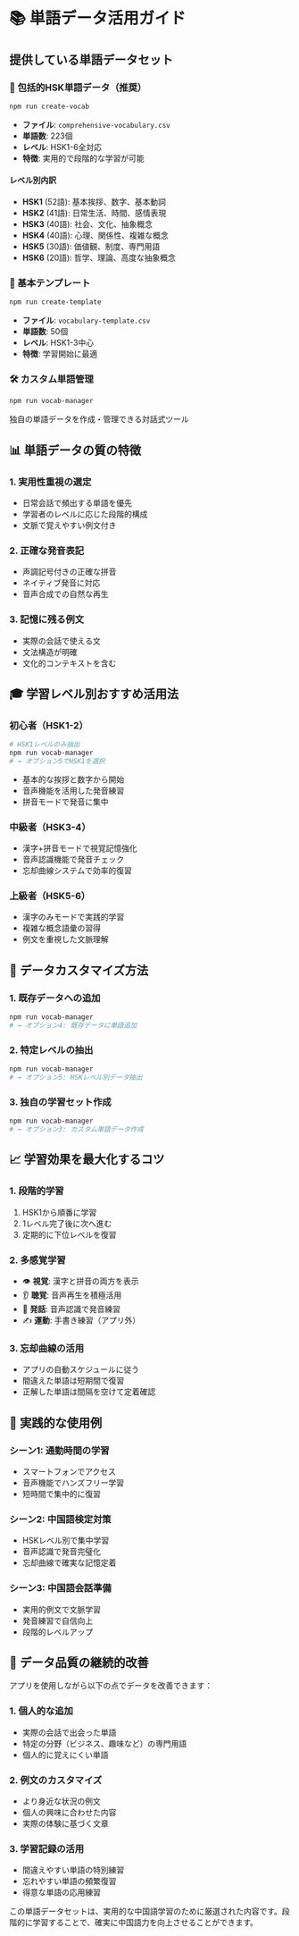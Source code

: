 # 📚 単語データ活用ガイド

## 提供している単語データセット

### 🎯 包括的HSK単語データ（推奨）
```bash
npm run create-vocab
```
- **ファイル**: `comprehensive-vocabulary.csv`
- **単語数**: 223個
- **レベル**: HSK1-6全対応
- **特徴**: 実用的で段階的な学習が可能

#### レベル別内訳
- **HSK1** (52語): 基本挨拶、数字、基本動詞
- **HSK2** (41語): 日常生活、時間、感情表現
- **HSK3** (40語): 社会、文化、抽象概念
- **HSK4** (40語): 心理、関係性、複雑な概念
- **HSK5** (30語): 価値観、制度、専門用語
- **HSK6** (20語): 哲学、理論、高度な抽象概念

### 🚀 基本テンプレート
```bash
npm run create-template
```
- **ファイル**: `vocabulary-template.csv`
- **単語数**: 50個
- **レベル**: HSK1-3中心
- **特徴**: 学習開始に最適

### 🛠️ カスタム単語管理
```bash
npm run vocab-manager
```
独自の単語データを作成・管理できる対話式ツール

## 📊 単語データの質の特徴

### 1. 実用性重視の選定
- 日常会話で頻出する単語を優先
- 学習者のレベルに応じた段階的構成
- 文脈で覚えやすい例文付き

### 2. 正確な発音表記
- 声調記号付きの正確な拼音
- ネイティブ発音に対応
- 音声合成での自然な再生

### 3. 記憶に残る例文
- 実際の会話で使える文
- 文法構造が明確
- 文化的コンテキストを含む

## 🎓 学習レベル別おすすめ活用法

### 初心者（HSK1-2）
```bash
# HSK1レベルのみ抽出
npm run vocab-manager
# → オプション5でHSK1を選択
```
- 基本的な挨拶と数字から開始
- 音声機能を活用した発音練習
- 拼音モードで発音に集中

### 中級者（HSK3-4）
- 漢字+拼音モードで視覚記憶強化
- 音声認識機能で発音チェック
- 忘却曲線システムで効率的復習

### 上級者（HSK5-6）
- 漢字のみモードで実践的学習
- 複雑な概念語彙の習得
- 例文を重視した文脈理解

## 🔧 データカスタマイズ方法

### 1. 既存データへの追加
```bash
npm run vocab-manager
# → オプション4: 既存データに単語追加
```

### 2. 特定レベルの抽出
```bash
npm run vocab-manager
# → オプション5: HSKレベル別データ抽出
```

### 3. 独自の学習セット作成
```bash
npm run vocab-manager
# → オプション3: カスタム単語データ作成
```

## 📈 学習効果を最大化するコツ

### 1. 段階的学習
1. HSK1から順番に学習
2. 1レベル完了後に次へ進む
3. 定期的に下位レベルを復習

### 2. 多感覚学習
- 👁️ **視覚**: 漢字と拼音の両方を表示
- 👂 **聴覚**: 音声再生を積極活用
- 🎤 **発話**: 音声認識で発音練習
- ✍️ **運動**: 手書き練習（アプリ外）

### 3. 忘却曲線の活用
- アプリの自動スケジュールに従う
- 間違えた単語は短期間で復習
- 正解した単語は間隔を空けて定着確認

## 🌟 実践的な使用例

### シーン1: 通勤時間の学習
- スマートフォンでアクセス
- 音声機能でハンズフリー学習
- 短時間で集中的に復習

### シーン2: 中国語検定対策
- HSKレベル別で集中学習
- 音声認識で発音完璧化
- 忘却曲線で確実な記憶定着

### シーン3: 中国語会話準備
- 実用的例文で文脈学習
- 発音練習で自信向上
- 段階的レベルアップ

## 📝 データ品質の継続的改善

アプリを使用しながら以下の点でデータを改善できます：

### 1. 個人的な追加
- 実際の会話で出会った単語
- 特定の分野（ビジネス、趣味など）の専門用語
- 個人的に覚えにくい単語

### 2. 例文のカスタマイズ
- より身近な状況の例文
- 個人の興味に合わせた内容
- 実際の体験に基づく文章

### 3. 学習記録の活用
- 間違えやすい単語の特別練習
- 忘れやすい単語の頻繁復習
- 得意な単語の応用練習

この単語データセットは、実用的な中国語学習のために厳選された内容です。段階的に学習することで、確実に中国語力を向上させることができます。
